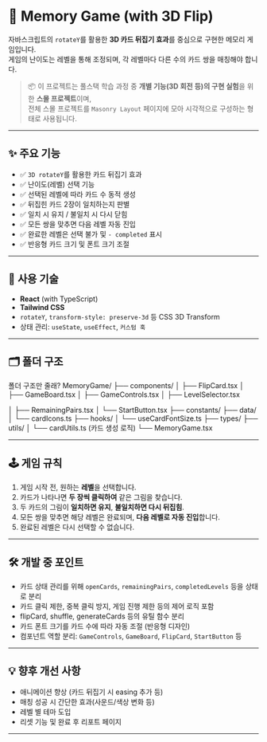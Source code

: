 # 🧠 Memory Game (with 3D Flip)

자바스크립트의 `rotateY`를 활용한 **3D 카드 뒤집기 효과**를 중심으로 구현한 메모리 게임입니다.  
게임의 난이도는 레벨을 통해 조정되며, 각 레벨마다 다른 수의 카드 쌍을 매칭해야 합니다.

> 📦 이 프로젝트는 풀스택 학습 과정 중 **개별 기능(3D 회전 등)의 구현 실험**을 위한 **스몰 프로젝트**이며,  
> 전체 스몰 프로젝트를 `Masonry Layout` 페이지에 모아 시각적으로 구성하는 형태로 사용됩니다.

---

## ✨ 주요 기능

- ✅ `3D rotateY`를 활용한 카드 뒤집기 효과
- ✅ 난이도(레벨) 선택 기능
- ✅ 선택된 레벨에 따라 카드 수 동적 생성
- ✅ 뒤집힌 카드 2장이 일치하는지 판별
- ✅ 일치 시 유지 / 불일치 시 다시 닫힘
- ✅ 모든 쌍을 맞추면 다음 레벨 자동 진입
- ✅ 완료한 레벨은 선택 불가 및 `- completed` 표시
- ✅ 반응형 카드 크기 및 폰트 크기 조절

---

## 🧩 사용 기술

- **React** (with TypeScript)
- **Tailwind CSS**
- `rotateY`, `transform-style: preserve-3d` 등 CSS 3D Transform
- 상태 관리: `useState`, `useEffect`, `커스텀 훅`

---

## 🗂️ 폴더 구조

폴더 구조만 줄래?
MemoryGame/
├── components/
│ ├── FlipCard.tsx
│ ├── GameBoard.tsx
│ ├── GameControls.tsx
│ ├── LevelSelector.tsx

│ ├── RemainingPairs.tsx
│ └── StartButton.tsx
├── constants/
├── data/
│ └── cardIcons.ts
├── hooks/
│ └── useCardFontSize.ts
├── types/
├── utils/
│ └── cardUtils.ts (카드 생성 로직)
└── MemoryGame.tsx

---

## 🕹️ 게임 규칙

1. 게임 시작 전, 원하는 **레벨**을 선택합니다.
2. 카드가 나타나면 **두 장씩 클릭하여** 같은 그림을 찾습니다.
3. 두 카드의 그림이 **일치하면 유지**, **불일치하면 다시 뒤집힘**.
4. 모든 쌍을 맞추면 해당 레벨은 완료되며, **다음 레벨로 자동 진입**합니다.
5. 완료된 레벨은 다시 선택할 수 없습니다.

---

## 🛠 개발 중 포인트

- 카드 상태 관리를 위해 `openCards`, `remainingPairs`, `completedLevels` 등을 상태로 분리
- 카드 클릭 제한, 중복 클릭 방지, 게임 진행 제한 등의 제어 로직 포함
- flipCard, shuffle, generateCards 등의 유틸 함수 분리
- 카드 폰트 크기를 카드 수에 따라 자동 조절 (반응형 디자인)
- 컴포넌트 역할 분리: `GameControls`, `GameBoard`, `FlipCard`, `StartButton` 등

---

## 💡 향후 개선 사항

- 애니메이션 향상 (카드 뒤집기 시 easing 추가 등)
- 매칭 성공 시 간단한 효과(사운드/색상 변화 등)
- 레벨 별 테마 도입
- 리셋 기능 및 완료 후 리포트 페이지

---
